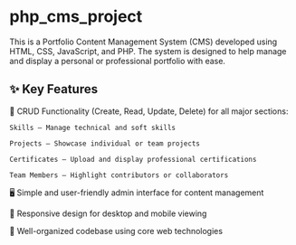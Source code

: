 # php_cms_project
This is a Portfolio Content Management System (CMS) developed using HTML, CSS, JavaScript, and PHP. The system is designed to help manage and display a personal or professional portfolio with ease.

## ✨ Key Features
🔧 CRUD Functionality (Create, Read, Update, Delete) for all major sections:

    Skills – Manage technical and soft skills

    Projects – Showcase individual or team projects

    Certificates – Upload and display professional certifications

    Team Members – Highlight contributors or collaborators

🖥️ Simple and user-friendly admin interface for content management

📱 Responsive design for desktop and mobile viewing

📂 Well-organized codebase using core web technologies